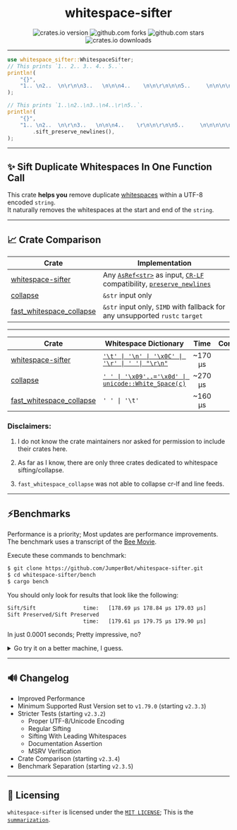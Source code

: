<div align="center">

# whitespace-sifter

![crates.io version](https://img.shields.io/crates/v/whitespace-sifter.svg?label=release)
![github.com forks](https://img.shields.io/github/forks/JumperBot/whitespace-sifter)
![github.com stars](https://img.shields.io/github/stars/JumperBot/whitespace-sifter)
![crates.io downloads](https://img.shields.io/crates/d/whitespace-sifter.svg?label=downloads)

</div>

---

```rust
use whitespace_sifter::WhitespaceSifter;
// This prints `1.. 2.. 3.. 4.. 5..`.
println!(
    "{}",
    "1.. \n2..  \n\r\n\n3..   \n\n\n4..    \n\n\r\n\n\n5..     \n\n\n\n\n".sift(),
);

// This prints `1..\n2..\n3..\n4..\r\n5..`.
println!(
    "{}",
    "1.. \n2..  \n\r\n3..   \n\n\n4..    \r\n\n\r\n\n5..     \n\n\n\n\n"
        .sift_preserve_newlines(),
);
```

---

## ✨ Sift Duplicate Whitespaces In One Function Call

This crate **helps you** remove duplicate [whitespaces](https://doc.rust-lang.org/reference/whitespace.html) within a UTF-8 encoded `string`.  
It naturally removes the whitespaces at the start and end of the `string`.

---

## 📈 Crate Comparison

| Crate                           | Implementation                                                                                       |
| ------------------------------- | ---------------------------------------------------------------------------------------------------- |
| [whitespace-sifter][ws]         | Any [`AsRef<str>`][aref_str] as input, [`CR-LF`][crlf] compatibility, [`preserve_newlines`][pres_nl] |
| [collapse][collapse]            | `&str` input only                                                                                    |
| [fast_whitespace_collapse][fwc] | `&str` input only, `SIMD` with fallback for any unsupported `rustc` `target`                         |

---

| Crate                           | Whitespace Dictionary                                         |  Time   | Complete |
| ------------------------------- | ------------------------------------------------------------- | :-----: | :------: |
| [whitespace-sifter][ws]         | [`'\t' \| '\n' \| '\x0C' \| '\r' \| ' '\| "\r\n"`][ascii_ws]  | ~170 µs |    ✅    |
| [collapse][collapse]            | [`' ' \| '\x09'..='\x0d' \| unicode::White_Space(c)`][unc_ws] | ~270 µs |    ✅    |
| [fast_whitespace_collapse][fwc] | `' ' \| '\t'`                                                 | ~160 µs |    ❌    |

### Disclaimers:

1. I do not know the crate maintainers nor asked for permission to include their crates here.

2. As far as I know, there are only three crates dedicated to whitespace sifting/collapse.

3. `fast_whitespace_collapse` was not able to collapse cr-lf and line feeds.

---

## ⚡️Benchmarks

Performance is a priority; Most updates are performance improvements.  
The benchmark uses a transcript of the [Bee Movie](https://movies.fandom.com/wiki/Bee_Movie/Transcript).

Execute these commands to benchmark:

```bash
$ git clone https://github.com/JumperBot/whitespace-sifter.git
$ cd whitespace-sifter/bench
$ cargo bench
```

You should only look for results that look like the following:

```bash
Sift/Sift               time:   [178.69 µs 178.84 µs 179.03 µs]
Sift Preserved/Sift Preserved
                        time:   [179.61 µs 179.75 µs 179.90 µs]
```

In just 0.0001 seconds; Pretty impressive, no?

<details>
<summary>Go try it on a better machine, I guess.</summary>
Benchmark specifications:  
<ul>
<li>Processor: Intel(R) Core(TM) i5-8350U CPU @ 1.70GHz 1.90 GHz</li>
<li>Memory: RAM 16.0 GB (15.8 GB usable)</li>
<li>System: GNU/Linux 5.15.153.1-microsoft-standard-WSL2 x86_64</li>
<li>Modified: v2.3.4</li>
</ul>
</details>

---

## 🔊 Changelog

- Improved Performance
- Minimum Supported Rust Version set to `v1.79.0` (starting `v2.3.3`)
- Stricter Tests (starting `v2.3.2`)
  - Proper UTF-8/Unicode Encoding
  - Regular Sifting
  - Sifting With Leading Whitespaces
  - Documentation Assertion
  - MSRV Verification
- Crate Comparison (starting `v2.3.4`)
- Benchmark Separation (starting `v2.3.5`)

---

## 📄 Licensing

`whitespace-sifter` is licensed under the [`MIT LICENSE`](./LICENSE); This is the [`summarization`](https://choosealicense.com/licenses/mit/).

[ws]: https://crates.io/crates/whitespace-sifter
[collapse]: https://crates.io/crates/collapse
[fwc]: https://crates.io/crates/fast_whitespace_collapse
[aref_str]: https://doc.rust-lang.org/std/convert/trait.AsRef.html#implementors
[crlf]: https://stackoverflow.com/a/39259747
[pres_nl]: https://docs.rs/whitespace-sifter/latest/whitespace_sifter/trait.WhitespaceSifter.html#method.sift_preserve_newlines
[ascii_ws]: https://doc.rust-lang.org/core/primitive.char.html#method.is_ascii_whitespace
[unc_ws]: https://doc.rust-lang.org/core/primitive.char.html#method.is_whitespace

